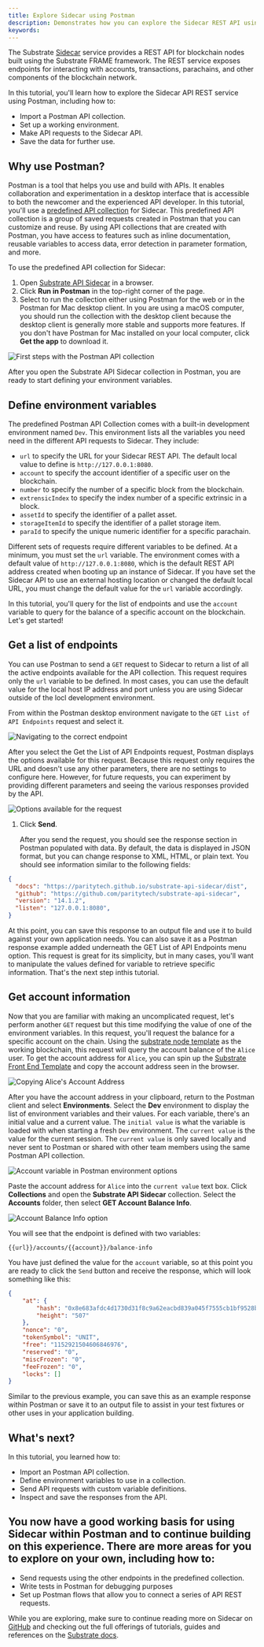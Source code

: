 ```yaml
---
title: Explore Sidecar using Postman
description: Demonstrates how you can explore the Sidecar REST API using Postman
keywords:
---
```


The Substrate [Sidecar](https://github.com/paritytech/substrate-api-sidecar) service provides a REST API for blockchain nodes built using  the Substrate FRAME framework. 
The REST service exposes endpoints for interacting with accounts, transactions, parachains, and other components of the blockchain network. 

In this tutorial, you'll learn how to explore the Sidecar API REST service using Postman, including how to:

- Import a Postman API collection.
- Set up a working environment.
- Make API requests to the Sidecar API.
- Save the data for further use.

## Why use Postman?

Postman is a tool that helps you use and build with APIs. 
It enables collaboration and experimentation in a desktop interface that is accessible to both the newcomer and the experienced API developer. 
In this tutorial, you'll use a [predefined API collection](https://documenter.getpostman.com/view/24602305/2s8YsqWaj8#intro) for Sidecar. 
This predefined API collection is a group of saved requests created in Postman that you can customize and reuse. 
By using API collections that are created with Postman, you have access to features such as inline documentation, reusable variables to access data, error detection in parameter formation, and more.

To use the predefined API collection for Sidecar:
1. Open [Substrate API Sidecar](https://documenter.getpostman.com/view/24602305/2s8YsqWaj8#intro) in a browser.
1. Click **Run in Postman** in the top-right corner of the page. 
1. Select to run the collection either using Postman for the web or in the Postman for Mac desktop client. 
   In you are using a macOS computer, you should run the collection with the desktop client because the desktop client is generally more stable and supports more features.
   If you don't have Postman for Mac installed on your local computer, click **Get the app** to download it.

![First steps with the Postman API collection](/media/images/docs/tutorials/postman-sidecar/first_step.png)

After you open the Substrate API Sidecar collection in Postman, you are ready to start defining your environment variables.

## Define environment variables

The predefined Postman API Collection comes with a built-in development environment named `Dev`. 
This environment lists all the variables you need need in the different API requests to Sidecar. 
They include:

- `url` to specify the URL for your Sidecar REST API. The default local value to define is `http://127.0.0.1:8080`.
- `account` to specify the account identifier of a specific user on the blockchain.
- `number` to specify the number of a specific block from the blockchain.
- `extrensicIndex` to specify the index number of a specific extrinsic in a block.
- `assetId` to specify the identifier of a pallet asset.
- `storageItemId` to specify the identifier of a pallet storage item.
- `paraId` to specify the unique numeric identifier for a specific parachain.

Different sets of requests require different variables to be defined. 
At a minimum, you must set the `url` variable. 
The environment comes with a default value of `http://127.0.0.1:8080`, which is the default REST API address created when booting up an instance of Sidecar. 
If you have set the Sidecar API to use an external hosting location or changed the default local URL, you must change the default value for the `url` variable accordingly.

In this tutorial, you'll query for the list of endpoints and use the `account` variable to query for the balance of a specific account on the blockchain. 
Let's get started!

## Get a list of endpoints

You can use Postman to send a `GET` request to Sidecar to return a list of all the active endpoints available for the API collection. 
This request requires only the `url` variable to be defined.
In most cases, you can use the default value for the local host IP address and port unless you are using Sidecar outside of the locl development environment.

From within the Postman desktop environment navigate to the `GET List of API Endpoints` request and select it.

![Navigating to the correct endpoint](/media/images/docs/tutorials/postman-sidecar/second_step.png)

   After you select the Get the List of API Endpoints request, Postman displays the options available for this request. 
   Because this request only requires the URL and doesn't use any other parameters, there are no settings to configure here. 
   However, for future requests, you can experiment by providing different parameters and seeing the various responses provided by the API.

![Options available for the request](/media/images/docs/tutorials/postman-sidecar/third_step.png)

1. Click **Send**. 

   After you send the request, you should see the response section in Postman populated with data. 
   By default, the data is displayed in JSON format, but you can change response to XML, HTML, or plain text. 
   You should see information similar to the following fields:


```json
{
  "docs": "https://paritytech.github.io/substrate-api-sidecar/dist",
  "github": "https://github.com/paritytech/substrate-api-sidecar",
  "version": "14.1.2",
  "listen": "127.0.0.1:8080",
}
```

At this point, you can save this response to an output file and use it to build against your own application needs. 
You can also save it as a Postman response example added underneath the GET List of API Endpoints menu option. 
This request is great for its simplicity, but in many cases, you'll want to manipulate the values defined for variable to retrieve specific information. 
That's the next step inthis tutorial.

## Get account information

Now that you are familiar with making an uncomplicated request, let's perform another `GET` request but this time modifying the value of one of the environment variables. 
In this request, you'll request the balance for a specific account on the chain. 
Using the [substrate node template](https://github.com/substrate-developer-hub/substrate-node-template) as the working blockchain, this request will query the account balance of the `Alice` user. 
To get the account address for `Alice`, you can spin up the [Substrate Front End Template](https://github.com/substrate-developer-hub/substrate-front-end-template) and copy the account address seen in the browser.

![Copying Alice's Account Address](/media/images/docs/tutorials/postman-sidecar/fourth_step.png)

After you have the account address in your clipboard, return to the Postman client and select **Environments**.
Select the **Dev** environment to display the list of environment variables and their values. 
For each variable, there's an initial value and a current value. 
The `initial value` is what the variable is loaded with when starting a fresh `Dev` environment.
The `current value` is the value for the current session. 
The `current value` is only saved locally and never sent to Postman or shared with other team members using the same Postman API collection.

![Account variable in Postman environment options](/media/images/docs/tutorials/postman-sidecar/fifth_step.png)

Paste the account address for `Alice` into the `current value` text box. 
Click **Collections** and open the **Substrate API Sidecar** collection. 
Select the **Accounts** folder, then select **GET Account Balance Info**.

![Account Balance Info option](/media/images/docs/tutorials/postman-sidecar/sixth_step.png)

You will see that the endpoint is defined with two variables:

```
{{url}}/accounts/{{account}}/balance-info
```

You have just defined the value for the `account` variable, so at this point you are ready to click the `Send` button and receive the response, which will look something like this:

```json
{
    "at": {
        "hash": "0x8e683afdc4d1730d31f8c9a62eacbd839a045f7555cb1bf9528b9136092f00d1",
        "height": "507"
    },
    "nonce": "0",
    "tokenSymbol": "UNIT",
    "free": "1152921504606846976",
    "reserved": "0",
    "miscFrozen": "0",
    "feeFrozen": "0",
    "locks": []
}
```

Similar to the previous example, you can save this as an example response within Postman or save it to an output file to assist in your test fixtures or other uses in your application building.

## What's next?

In this tutorial, you learned how to:

- Import an Postman API collection.
- Define environment variables to use in a collection.
- Send API requests with custom variable definitions.
- Inspect and save the responses from the API. 

You now have a good working basis for using Sidecar within Postman and to continue building on this experience. There are more areas for you to explore on your own, including how to:
-
- Send requests using the other endpoints in the predefined collection.
- Write tests in Postman for debugging purposes
- Set up Postman flows that allow you to connect a series of API REST requests.

While you are exploring, make sure to continue reading more on Sidecar on [GitHub](https://github.com/paritytech/substrate-api-sidecar) and checking out the full offerings of tutorials, guides and references on the [Substrate docs](https://docs.substrate.io/).